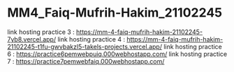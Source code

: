 # MM4_Faiq-Mufrih-Hakim_21102245
link hosting practice 3 : https://mm-4-faiq-mufrih-hakim-21102245-7yb8.vercel.app/
link hosting practice 4 : https://mm-4-faiq-mufrih-hakim-21102245-t1fu-gwvbakzl5-takels-projects.vercel.app/
link hosting practice 6 : https://practice6pemwebpuiq.000webhostapp.com/
link hosting practice 7 : https://practice7pemwebfaiq.000webhostapp.com/
